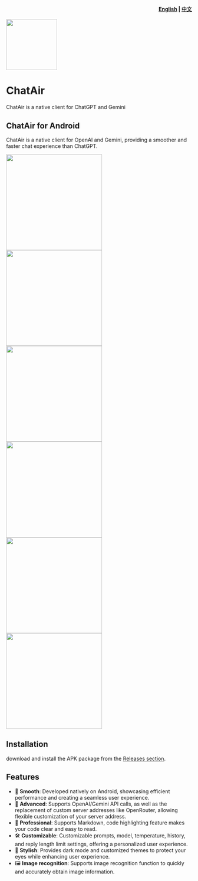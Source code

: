 <h4 align="right"><strong><a href="https://github.com/flyun/chatAir">English</a></strong> | <strong><a href="https://github.com/flyun/chatAir/blob/chatair/README_CN.md">中文</a></strong></h4>
<p align="left">
  <a align="center" href="https://miaoyan.app/" target="_blank"><img src=https://github.com/flyun/chatAir/blob/chatair/TMessagesProj/src/main/ic_launcher-playstore.png width=138 /></a>
  <h1 align="left">ChatAir</h1>
  <div align="left">ChatAir is a native client for ChatGPT and Gemini</div>
</p>


## ChatAir for Android

ChatAir is a native client for OpenAI and Gemini, providing a smoother and faster chat experience than ChatGPT.

<div align="left">
<img src = "https://github.com/flyun/chatAir/blob/chatair/ScreenShots/01.png" width ="260" />
<img src = "https://github.com/flyun/chatAir/blob/chatair/ScreenShots/02.png" width ="260" />
<img src = "https://github.com/flyun/chatAir/blob/chatair/ScreenShots/03.png" width ="260" />
<img src = "https://github.com/flyun/chatAir/blob/chatair/ScreenShots/04.png" width ="260" />
<img src = "https://github.com/flyun/chatAir/blob/chatair/ScreenShots/05.png" width ="260" />
<img src = "https://github.com/flyun/chatAir/blob/chatair/ScreenShots/06.png" width ="260" />
</div>

## Installation
download and install the APK package from the [Releases section](https://github.com/flyun/chatAir/releases/latest).

## Features
- 🚀 **Smooth**: Developed natively on Android, showcasing efficient performance and creating a seamless user experience.
- 🔬 **Advanced**: Supports OpenAI/Gemini API calls, as well as the replacement of custom server addresses like OpenRouter, allowing flexible customization of your server address.
- 📝 **Professional**: Supports Markdown, code highlighting feature makes your code clear and easy to read.
- 🛠️ **Customizable**: Customizable prompts, model, temperature, history, and reply length limit settings, offering a personalized user experience.
- 🌙 **Stylish**: Provides dark mode and customized themes to protect your eyes while enhancing user experience.
- 🖼️ **Image recognition**: Supports image recognition function to quickly and accurately obtain image information.
